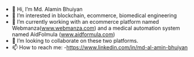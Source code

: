- 👋 Hi, I’m Md. Alamin Bhuiyan
- 👀 I’m interested in blockchain, ecommerce, biomedical engineering 
- 🌱 I’m currently working with an ecommerce platform named Webmanza(www.webmanza.com) and a medical automation system named AidFolmula (www.aidformula.com)
- 💞️ I’m looking to collaborate on these two platforms.
- 📫 How to reach me:
-https://www.linkedin.com/in/md-al-amin-bhuiyan

<!---
Allvee/Allvee is a ✨ special ✨ repository because its `README.md` (this file) appears on your GitHub profile.
You can click the Preview link to take a look at your changes.
--->
